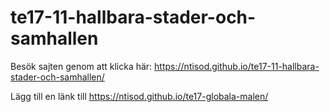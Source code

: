 # te17-11-hallbara-stader-och-samhallen

Besök sajten genom att klicka här: https://ntisod.github.io/te17-11-hallbara-stader-och-samhallen/

Lägg till en länk till https://ntisod.github.io/te17-globala-malen/
